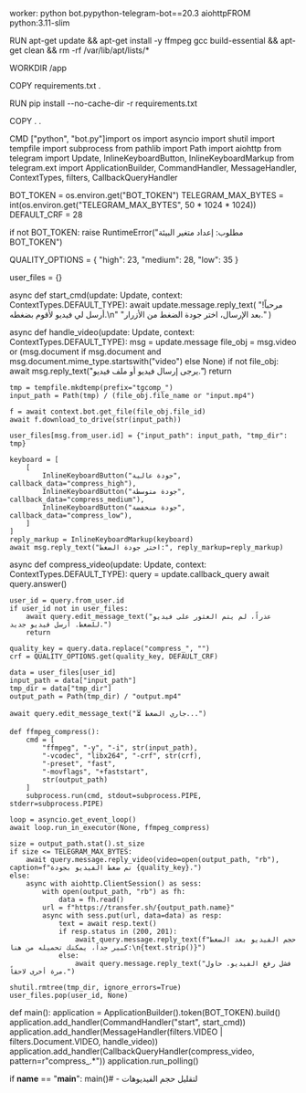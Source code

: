worker: python bot.pypython-telegram-bot==20.3
aiohttpFROM python:3.11-slim

RUN apt-get update && apt-get install -y ffmpeg gcc build-essential && apt-get clean && rm -rf /var/lib/apt/lists/*

WORKDIR /app

COPY requirements.txt .

RUN pip install --no-cache-dir -r requirements.txt

COPY . .

CMD ["python", "bot.py"]import os
import asyncio
import shutil
import tempfile
import subprocess
from pathlib import Path
import aiohttp
from telegram import Update, InlineKeyboardButton, InlineKeyboardMarkup
from telegram.ext import ApplicationBuilder, CommandHandler, MessageHandler, ContextTypes, filters, CallbackQueryHandler

BOT_TOKEN = os.environ.get("BOT_TOKEN")
TELEGRAM_MAX_BYTES = int(os.environ.get("TELEGRAM_MAX_BYTES", 50 * 1024 * 1024))
DEFAULT_CRF = 28

if not BOT_TOKEN:
    raise RuntimeError("مطلوب: إعداد متغير البيئة BOT_TOKEN")

QUALITY_OPTIONS = {
    "high": 23,
    "medium": 28,
    "low": 35
}

user_files = {}

async def start_cmd(update: Update, context: ContextTypes.DEFAULT_TYPE):
    await update.message.reply_text(
        "مرحباً! أرسل لي فيديو لأقوم بضغطه.\n"
        "بعد الإرسال، اختر جودة الضغط من الأزرار."
    )

async def handle_video(update: Update, context: ContextTypes.DEFAULT_TYPE):
    msg = update.message
    file_obj = msg.video or (msg.document if msg.document and msg.document.mime_type.startswith("video") else None)
    if not file_obj:
        await msg.reply_text("يرجى إرسال فيديو أو ملف فيديو.")
        return

    tmp = tempfile.mkdtemp(prefix="tgcomp_")
    input_path = Path(tmp) / (file_obj.file_name or "input.mp4")

    f = await context.bot.get_file(file_obj.file_id)
    await f.download_to_drive(str(input_path))

    user_files[msg.from_user.id] = {"input_path": input_path, "tmp_dir": tmp}

    keyboard = [
        [
            InlineKeyboardButton("جودة عالية", callback_data="compress_high"),
            InlineKeyboardButton("جودة متوسطة", callback_data="compress_medium"),
            InlineKeyboardButton("جودة منخفضة", callback_data="compress_low"),
        ]
    ]
    reply_markup = InlineKeyboardMarkup(keyboard)
    await msg.reply_text("اختر جودة الضغط:", reply_markup=reply_markup)

async def compress_video(update: Update, context: ContextTypes.DEFAULT_TYPE):
    query = update.callback_query
    await query.answer()

    user_id = query.from_user.id
    if user_id not in user_files:
        await query.edit_message_text("عذراً، لم يتم العثور على فيديو للضغط. أرسل فيديو جديد.")
        return

    quality_key = query.data.replace("compress_", "")
    crf = QUALITY_OPTIONS.get(quality_key, DEFAULT_CRF)

    data = user_files[user_id]
    input_path = data["input_path"]
    tmp_dir = data["tmp_dir"]
    output_path = Path(tmp_dir) / "output.mp4"

    await query.edit_message_text("⏳ جاري الضغط...")

    def ffmpeg_compress():
        cmd = [
            "ffmpeg", "-y", "-i", str(input_path),
            "-vcodec", "libx264", "-crf", str(crf),
            "-preset", "fast",
            "-movflags", "+faststart",
            str(output_path)
        ]
        subprocess.run(cmd, stdout=subprocess.PIPE, stderr=subprocess.PIPE)

    loop = asyncio.get_event_loop()
    await loop.run_in_executor(None, ffmpeg_compress)

    size = output_path.stat().st_size
    if size <= TELEGRAM_MAX_BYTES:
        await query.message.reply_video(video=open(output_path, "rb"), caption=f"تم ضغط الفيديو بجودة {quality_key}.")
    else:
        async with aiohttp.ClientSession() as sess:
            with open(output_path, "rb") as fh:
                data = fh.read()
            url = f"https://transfer.sh/{output_path.name}"
            async with sess.put(url, data=data) as resp:
                text = await resp.text()
                if resp.status in (200, 201):
                    await query.message.reply_text(f"حجم الفيديو بعد الضغط كبير جداً، يمكنك تحميله من هنا:\n{text.strip()}")
                else:
                    await query.message.reply_text("فشل رفع الفيديو. حاول مرة أخرى لاحقاً.")

    shutil.rmtree(tmp_dir, ignore_errors=True)
    user_files.pop(user_id, None)

def main():
    application = ApplicationBuilder().token(BOT_TOKEN).build()
    application.add_handler(CommandHandler("start", start_cmd))
    application.add_handler(MessageHandler(filters.VIDEO | filters.Document.VIDEO, handle_video))
    application.add_handler(CallbackQueryHandler(compress_video, pattern=r"compress_.*"))
    application.run_polling()

if __name__ == "__main__":
    main()# -
لتقليل حجم الفيديوهات 
